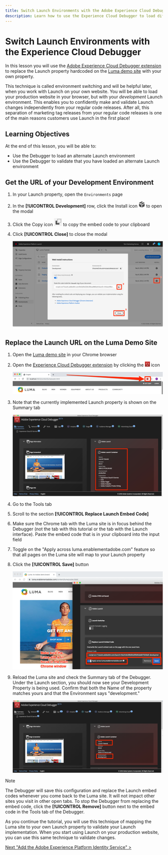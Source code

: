 ```yaml
---
title: Switch Launch Environments with the Adobe Experience Cloud Debugger
description: Learn how to use the Experience Cloud Debugger to load different Launch embed codes. This lesson is part of the Implementing the Experience Cloud in Websites with Launch tutorial.
---
```


# Switch Launch Environments with the Experience Cloud Debugger

In this lesson you will use the [Adobe Experience Cloud Debugger extension](https://chrome.google.com/webstore/detail/adobe-experience-cloud-de/ocdmogmohccmeicdhlhhgepeaijenapj) to replace the Launch property hardcoded on the [Luma demo site](https://luma.enablementadobe.com/content/luma/us/en.html) with your own property.

This technique is called environment switching and will be helpful later, when you work with Launch on your own website. You will be able to load your production website in your browser, but with your *development* Launch environment. This enables you to confidently make and validate Launch changes independently from your regular code releases.  After all, this separation of marketing tag releases from your regular code releases is one of the main reasons customers use Launch in the first place!

## Learning Objectives

At the end of this lesson, you will be able to:

* Use the Debugger to load an alternate Launch environment
* Use the Debugger to validate that you have loaded an alternate Launch environment
  
## Get the URL of your Development Environment

1. In your Launch property, open the `Environments` page

1. In the **[!UICONTROL Development]** row, click the Install icon ![Install icon](images/launch-installIcon.png) to open the modal

1. Click the Copy icon ![Copy icon](images/launch-copyIcon.png) to copy the embed code to your clipboard

1. Click **[!UICONTROL Close]** to close the modal

   ![Install icon](images/launch-copyInstallCode.png)

## Replace the Launch URL on the Luma Demo Site

1. Open the [Luma demo site](https://luma.enablementadobe.com/content/luma/us/en.html) in your Chrome browser

1. Open the [Experience Cloud Debugger extension](https://chrome.google.com/webstore/detail/adobe-experience-cloud-de/ocdmogmohccmeicdhlhhgepeaijenapj) by clicking the ![Debugger Icon](images/icon-debugger.png) icon

   ![Click the Debugger icon](images/switchEnvironments-openDebugger.png)

1. Note that the currently implemented Launch property is shown on the Summary tab

   ![Launch environment shown in Debugger](images/switchEnvironments-debuggerOnWeRetail-prod.png)

1. Go to the Tools tab

1. Scroll to the section **[!UICONTROL Replace Launch Embed Code]**

1. Make sure the Chrome tab with the Luma site is in focus behind the Debugger (not the tab with this tutorial or the tab with the Launch interface).  Paste the embed code that is in your clipboard into the input field

1. Toggle on the "Apply across luma.enablementadobe.com" feature so that all pages on the Luma site will map to your Launch property

1. Click the **[!UICONTROL Save]** button

   ![Launch environment shown in Debugger](images/switchEnvironments-debugger-save.png)

1. Reload the Luma site and check the Summary tab of the Debugger. Under the Launch section, you should now see your Development Property is being used. Confirm that both the Name of the property matches yours and that the Environment says "development."

   ![Launch environment shown in Debugger](images/switchEnvironments-debuggerOnWeRetail.png)

>[!NOTE]
>
>The Debugger will save this configuration and replace the Launch embed codes whenever you come back to the Luma site. It will not impact other sites you visit in other open tabs. To stop the Debugger from replacing the embed code, click the **[!UICONTROL Remove]** button next to the embed code in the Tools tab of the Debugger.

As you continue the tutorial, you will use this technique of mapping the Luma site to your own Launch property to validate your Launch implementation. When you start using Launch on your production website, you can use this same technique to validate changes.

[Next "Add the Adobe Experience Platform Identity Service" >](id-service.md)